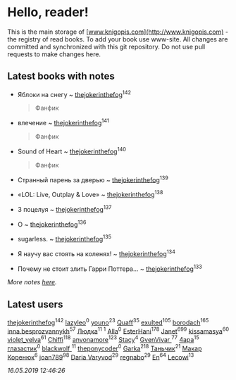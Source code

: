 # Hello, reader!
This is the main storage of [www.knigopis.com](http://www.knigopis.com) - the registry of read books.
To add your book use www-site. All changes are committed and synchronized with this git repository.
Do not use pull requests to make changes here.


## Latest books with notes
* Яблоки на снегу ~ [thejokerinthefog](users/317/317244423-vkontakte)<sup>142</sup>
    > Фанфик

* влечение ~ [thejokerinthefog](users/317/317244423-vkontakte)<sup>141</sup>
    > Фанфик

* Sound of Heart ~ [thejokerinthefog](users/317/317244423-vkontakte)<sup>140</sup>
    > Фанфик

* Странный парень за дверью ~ [thejokerinthefog](users/317/317244423-vkontakte)<sup>139</sup>

* «LOL: Live, Outplay & Love» ~ [thejokerinthefog](users/317/317244423-vkontakte)<sup>138</sup>

* 3 поцелуя ~ [thejokerinthefog](users/317/317244423-vkontakte)<sup>137</sup>

* О ~ [thejokerinthefog](users/317/317244423-vkontakte)<sup>136</sup>

* sugarless. ~ [thejokerinthefog](users/317/317244423-vkontakte)<sup>135</sup>

* Я научу вас стоять на коленях! ~ [thejokerinthefog](users/317/317244423-vkontakte)<sup>134</sup>

* Почему не стоит злить Гарри Поттера... ~ [thejokerinthefog](users/317/317244423-vkontakte)<sup>133</sup>


_More notes [here](latest_books_with_notes.md)._


## Latest users
[thejokerinthefog](users/317/317244423-vkontakte)<sup>142</sup> 
[lazyleo](users/116/116845519572391639637-google)<sup>0</sup> 
[youno](users/302/302928912-vkontakte)<sup>23</sup> 
[Quaff](users/122/12267158-vkontakte)<sup>35</sup> 
[exulted](users/100/100599204551896265722-google)<sup>105</sup> 
[borodach](users/157/15706320-vkontakte)<sup>165</sup> 
[inna.besprozvannykh](users/733/73323849-yandex)<sup>57</sup> 
[Людка](users/111/111038749-vkontakte)<sup>11</sup> 
[](users/114/114792281744850455512-google)<sup>1</sup> 
[Alla](users/103/103352250712959229257-google)<sup>0</sup> 
[EsterHani](users/305/30558181-vkontakte)<sup>178</sup> 
[Janet](users/108/108113656204404967440-google)<sup>699</sup> 
[kissamasya](users/684/68439978-vkontakte)<sup>60</sup> 
[violet_velva](users/116/116961712580551399099-google)<sup>61</sup> 
[Chiffi](users/105/105831994080785626680-google)<sup>118</sup> 
[anvonamore](users/595/5957175-vkontakte)<sup>123</sup> 
[Stacy](users/309/30902475-vkontakte)<sup>4</sup> 
[GvenVivar ](users/158/158266434925901-facebook)<sup>77</sup> 
[4apa](users/117/117392596378069249667-google)<sup>15</sup> 
[глазастик](users/115/115257673890455357280-google)<sup>0</sup> 
[blackwolf ](users/236/236639644-vkontakte)<sup>11</sup> 
[theponycoder](users/195/195144442-vkontakte)<sup>0</sup> 
[Garka](users/115/115753719718250012620-google)<sup>218</sup> 
[Таньчик](users/209/2096581563762610-facebook)<sup>21</sup> 
[Макар Коренюк](users/126/126368737-vkontakte)<sup>6</sup> 
[joan789](users/240/2401650-vkontakte)<sup>98</sup> 
[Daria Varyvod](users/829/829893410524253-facebook)<sup>29</sup> 
[regnabo](users/870/870059322-yandex)<sup>29</sup> 
[En](users/333/333646551-vkontakte)<sup>64</sup> 
[Lecowi](users/521/521873425-vkontakte)<sup>13</sup> 


_16.05.2019 12:46:26_
